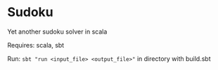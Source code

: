 Sudoku
======

Yet another sudoku solver in scala

Requires: scala, sbt

Run: `sbt "run <input_file> <output_file>"` in directory with build.sbt
